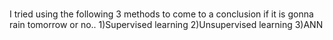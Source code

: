 # 
I tried using the following 3 methods to come to a conclusion if it is gonna rain tomorrow or no..
1)Supervised learning
2)Unsupervised learning
3)ANN

